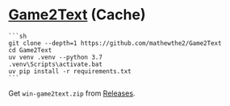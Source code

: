# [Game2Text](https://github.com/mathewthe2/Game2Text) (Cache)

````{tab} From source
```sh
git clone --depth=1 https://github.com/mathewthe2/Game2Text
cd Game2Text
uv venv .venv --python 3.7
.venv\Scripts\activate.bat
uv pip install -r requirements.txt
```
````

Get `win-game2text.zip` from [Releases](https://github.com/mathewthe2/Game2Text/releases).